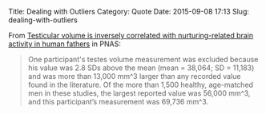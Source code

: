 Title: Dealing with Outliers
Category: Quote
Date: 2015-09-08 17:13
Slug: dealing-with-outliers

From [Testicular volume is inversely correlated with nurturing-related brain activity in human fathers](http://www.pnas.org/content/110/39/15746.full) in PNAS:

> One participant's testes volume measurement was excluded because his value was 2.8 SDs above the mean (mean = 38,064; SD = 11,183) and was more than 13,000 mm^3 larger than any recorded value found in the literature. Of the more than 1,500 healthy, age-matched men in these studies, the largest reported value was 56,000 mm^3, and this participant’s measurement was 69,736 mm^3.